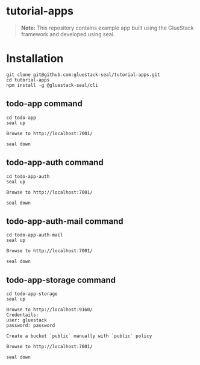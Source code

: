 # tutorial-apps

> **Note:** This repository contains example app built using the GlueStack framework and developed using seal.

# Installation

```shell
git clone git@github.com:gluestack-seal/tutorial-apps.git
cd tutorial-apps
npm install -g @gluestack-seal/cli
```

## todo-app command

```shell
cd todo-app
seal up

Browse to http://localhost:7001/

seal down
```

## todo-app-auth command

```shell
cd todo-app-auth
seal up

Browse to http://localhost:7001/

seal down
```

## todo-app-auth-mail command

```shell
cd todo-app-auth-mail
seal up

Browse to http://localhost:7001/

seal down
```

## todo-app-storage command

```shell
cd todo-app-storage
seal up

Browse to http://localhost:9160/
Credentails:
user: gluestack
password: password

Create a bucket `public` manually with `public` policy

Browse to http://localhost:7001/

seal down
```
